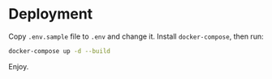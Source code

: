 # Deployment

Copy `.env.sample` file to `.env` and change it.
Install `docker-compose`, then run:

```bash
docker-compose up -d --build
```

Enjoy.
